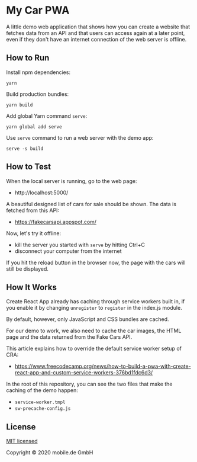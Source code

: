 # My Car PWA

A little demo web application that shows how you can create a website that fetches data from an API and that
users can access again at a later point, even if they don't have an internet connection of the web server
is offline.

## How to Run

Install npm dependencies:

```
yarn
```

Build production bundles:

```
yarn build
```

Add global Yarn command `serve`:

```
yarn global add serve
```

Use `serve` command to run a web server with the demo app:

```
serve -s build
```

## How to Test

When the local server is running, go to the web page:

- http://localhost:5000/

A beautiful designed list of cars for sale should be shown. The data is fetched from this API:

- https://fakecarsapi.appspot.com/

Now, let's try it offline:

- kill the server you started with `serve` by hitting Ctrl+C
- disconnect your computer from the internet

If you hit the reload button in the browser now, the page with the cars will still be displayed.

## How It Works

Create React App already has caching through service workers built in, if you enable it by changing `unregister` to `register` in the index.js module.

By default, however, only JavaScript and CSS bundles are cached.

For our demo to work, we also need to cache the car images, the HTML page and the data returned from the Fake Cars API.

This article explains how to override the default service worker setup of CRA:

* https://www.freecodecamp.org/news/how-to-build-a-pwa-with-create-react-app-and-custom-service-workers-376bd1fdc6d3/

In the root of this repository, you can see the two files that make the caching of the demo happen:

* `service-worker.tmpl`
* `sw-precache-config.js`

## License

[MIT licensed](LICENSE)

Copyright © 2020 mobile.de GmbH
